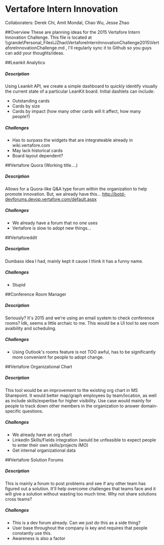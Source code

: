 # Vertafore Intern Innovation
Collaboraters: Derek Chi, Amit Mondal, Chao Wu, Jesse Zhao

##Overview
These are planning ideas for the 2015 Vertafore Intern Innovation Challenge.  This file is located at \\\grande\Personal_Files\JZhao\VertaforeInternInnovationChallenge2015\VertaforeInnovationChallenge.md , I'll regularly sync it to Github so you guys can add your thoughts/ideas.

##Leankit Analytics
##### **Description**
Using Leankit API, we create a simple dashboard to quickly identify visually the current state of a particular LeanKit board.  Initial dashlets can include:
- Outstanding cards
- Cards by size
- Cards by impact (how many other cards will it affect, how many people?)

##### **Challenges**
- Has to surpass the widgets that are integrateable already in wiki.vertafore.com
- May lack historical cards
- Board layout dependent?

##Vertafore Quora (Working title....)
##### **Description**
Allows for a Quora-like Q&A type forum within the organization to help promote innovation.  But, we already have this... http://botd-devforums.devop.vertafore.com/default.aspx

##### **Challenges**
- We already have a forum that no one uses
- Vertafore is slow to adopt new things...

##Vertaforeddit
##### **Description**
Dumbass idea I had, mainly kept it cause I think it has a funny name.

##### **Challenges**
- Stupid

##Conference Room Manager
##### **Description**
Seriously? It's 2015 and we're using an email system to check conference rooms?  Idk, seems a little archaic to me.  This would be a UI tool to see room avaibility and scheduling.

##### **Challenges**
- Using Outlook's rooms feature is not TOO awful, has to be significantly more convenient for people to adopt change.

##Vertafore Organizational Chart 
##### **Description**
This tool would be an improvement to the existing org chart in MS Sharepoint.  It would better map/graph employees by team/location, as well as include skills/expertise for higher visibility.  Use case would mainly for people to track down other members in the organization to answer domain-specific questions.

##### **Challenges**
- We already have an org chart
- LinkedIn Skills/Fields integration (would be unfeasible to expect people to enter their own skills/projects IMO)
- Get internal organizational data

##Vertafore Solution Forums
##### **Description**
This is mainly a forum to post problems and see if any other team has figured out a solution. It'll help overcome challenges that teams face
and it will give a solution without wasting too much time. Why not share solutions cross teams?

##### **Challenges**
- This is a dev forum already. Can we just do this as a side thing?
- User base throughout the company is key and requires that people constantly use this.
- Awareness is also a factor